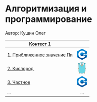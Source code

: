 # Алгоритмизация и программирование

Автор: Кушин Олег

|[Контест 1](https://contest.yandex.ru/contest/52142/problems/) |  |
| --- | :-: |
| [1. Приближенное значение Пи](/contest_01/01/main.cpp) | ![](./img/cpp.png) |
| [2. Кислород](contest_01/02/main.go) |  ![](./img/go.png) |
| [3. Частное](contest_01/03/main.cpp) | ![](./img/cpp.png) |
| ... | ... |
